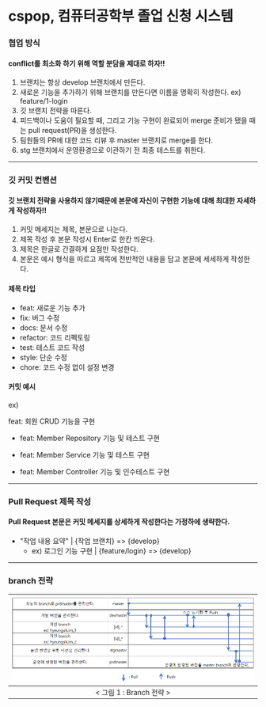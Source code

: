 # cspop, 컴퓨터공학부 졸업 신청 시스템

### 협업 방식
#### conflict를 최소화 하기 위해 역할 분담을 제대로 하자!!

1. 브랜치는 항상 develop 브랜치에서 만든다.
2. 새로운 기능을 추가하기 위해 브랜치를 만든다면 이름을 명확히 작성한다. ex) feature/1-login
3. 깃 브랜치 전략을 따른다.
4. 피드백이나 도움이 필요할 때, 그리고 기능 구현이 완료되어 merge 준비가 됐을 때는 pull request(PR)을 생성한다.
5. 팀원들의 PR에 대한 코드 리뷰 후 master 브랜치로 merge를 한다.
6. stg 브랜치에서 운영환경으로 이관하기 전 최종 테스트를 취한다.

---

### 깃 커밋 컨벤션
#### 깃 브랜치 전략을 사용하지 않기때문에 본문에 자신이 구현한 기능에 대해 최대한 자세하게 작성하자!!

1. 커밋 메세지는 제목, 본문으로 나눈다.
2. 제목 작성 후 본문 작성시 Enter로 한칸 띄운다.
3. 제목은 한글로 간결하게 요점만 작성한다.
4. 본문은 예시 형식을 따르고 제목에 전반적인 내용을 담고 본문에 세세하게 작성한다.

#### 제목 타입

- feat: 새로운 기능 추가
- fix: 버그 수정
- docs: 문서 수정
- refactor: 코드 리펙토링
- test: 테스트 코드 작성
- style: 단순 수정
- chore: 코드 수정 없이 설정 변경

#### 커밋 예시
ex)

feat: 회원 CRUD 기능을 구현
* feat: Member Repository 기능 및 테스트 구현

* feat: Member Service 기능 및 테스트 구현

* feat: Member Controller 기능 및 인수테스트 구현

---

### Pull Request 제목 작성
#### Pull Request 본문은 커밋 메세지를 상세하게 작성한다는 가정하에 생략한다.

- "작업 내용 요약" | {작업 브랜치} => {develop} 
  - ex) 로그인 기능 구현 | {feature/login} => {develop}

---

### branch 전략
| <img title="" src="./wiki/images/branch-plan.png" alt="" data-align="center"> |
|:---------------------------------------------------------------------------------:|
|                              < 그림 1 : Branch 전략 >                           |


